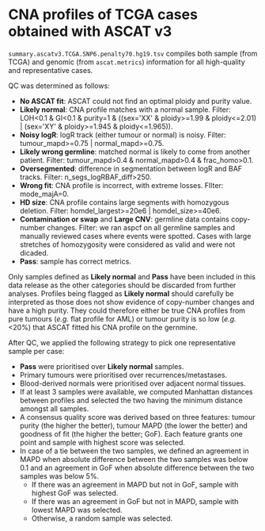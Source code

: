 # CNA profiles of TCGA cases obtained with ASCAT v3

`summary.ascatv3.TCGA.SNP6.penalty70.hg19.tsv` compiles both sample (from TCGA) and genomic (from `ascat.metrics`) information for all high-quality and representative cases.

QC was determined as follows:
- **No ASCAT fit**: ASCAT could not find an optimal ploidy and purity value.
- **Likely normal**: CNA profile matches with a normal sample. Filter: LOH<0.1 & GI<0.1 & purity=1 & ((sex='XX' & ploidy>=1.99 & ploidy<=2.01) | (sex='XY' & ploidy>=1.945 & ploidy<=1.965)).
- **Noisy logR**: logR track (either tumour or normal) is noisy. Filter: tumour_mapd>=0.75 | normal_mapd>=0.75.
- **Likely wrong germline**: matched normal is likely to come from another patient. Filter: tumour_mapd>0.4 & normal_mapd>0.4 & frac_homo>0.1.
- **Oversegmented**: difference in segmentation between logR and BAF tracks. Filter: n_segs_logRBAF_diff>250.
- **Wrong fit**: CNA profile is incorrect, with extreme losses. FIlter: mode_majA=0.
- **HD size**: CNA profile contains large segments with homozygous deletion. Filter: homdel_largest>=20e6 | homdel_size>=40e6.
- **Contamination or swap** and **Large CNV**: germline data contains copy-number changes. Filter: we ran aspcf on all germline samples and manually reviewed cases where events were spotted. Cases with large stretches of homozygosity were considered as valid and were not dicaded.
- **Pass**: sample has correct metrics.

Only samples defined as **Likely normal** and **Pass** have been included in this data release as the other categories should be discarded from further analyses. Profiles being flagged as **Likely normal** should carefully be interpreted as those does not show evidence of copy-number changes and have a high purity. They could therefore either be true CNA profiles from pure tumours (*e.g.* flat profile for AML) or tumour purity is so low (*e.g.* <20%) that ASCAT fitted his CNA profile on the gernmine.

After QC, we applied the following strategy to pick one representative sample per case:
- **Pass** were prioritised over **Likely normal** samples.
- Primary tumours were prioritised over recurrences/metastases.
- Blood-derived normals were prioritised over adjacent normal tissues.
- If at least 3 samples were available, we computed Manhattan distances between profiles and selected the two having the minimum distance amongst all samples.
- A consensus quality score was derived based on three features: tumour purity (the higher the better), tumour MAPD (the lower the better) and goodness of fit (the higher the better; GoF). Each feature grants one point and sample with highest score was selected.
- In case of a tie between the two samples, we defined an agreement in MAPD when absolute difference between the two samples was below 0.1 and an agreement in GoF when absolute difference between the two samples was below 5%.
  - If there was an agreement in MAPD but not in GoF, sample with highest GoF was selected.
  - If there was an agreement in GoF but not in MAPD, sample with lowest MAPD was selected.
  - Otherwise, a random sample was selected.
